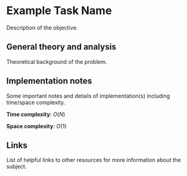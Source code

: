 # Example Task Name

Description of the objective.

## General theory and analysis

Theoretical background of the problem.

## Implementation notes

Some important notes and details of implementation(s) including time/space complexity.

**Time complexity**: $O(N)$

**Space complexity**: $O(1)$

## Links

List of helpful links to other resources for more information about the subject.
